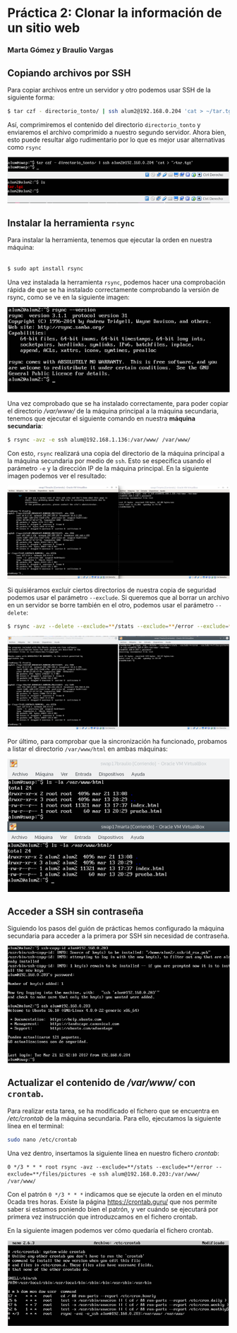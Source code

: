 # Práctica 2: Clonar la información de un sitio web
### Marta Gómez y Braulio Vargas

## Copiando archivos por SSH
Para copiar archivos entre un servidor y otro podemos usar SSH de la siguiente forma:

```bash
$ tar czf - directorio_tonto/ | ssh alum2@192.168.0.204 'cat > ~/tar.tgz'
```

Así, comprimiremos el contenido del directorio `directorio_tonto` y enviaremos el archivo comprimido a nuestro segundo servidor. Ahora bien, esto puede resultar algo rudimentario por lo que es mejor usar alternativas como `rsync`

![copyssh](copyssh.png)

## Instalar la herramienta `rsync`

Para instalar la herramienta, tenemos que ejecutar la orden en nuestra máquina:

```bash

$ sudo apt install rsync
```

Una vez instalada la herramienta `rsync`, podemos hacer una comprobación rápida de que se ha instalado correctamente comprobando la versión de rsync, como se ve en la siguiente imagen:

![rsync-install](1.png)

Una vez comprobado que se ha instalado correctamente, para poder copiar el directorio _/var/www/_ de la máquina principal a la máquina secundaria, tenemos que ejecutar el siguiente comando en nuestra **máquina secundaria**:

```bash
$ rsync -avz -e ssh alum@192.168.1.136:/var/www/ /var/www/
```

Con esto, `rsync` realizará una copia del directorio de la máquina principal a la máquina secundaria por medio de `ssh`. Esto se especifica usando el parámetro `-e` y la dirección IP de la máquina principal. En la siguiente imagen podemos ver el resultado:

![rsync-copy](2.png)

Si quisiéramos excluir ciertos directorios de nuestra copia de seguridad podemos usar el parámetro `--exclude`. Si queremos que al borrar un archivo en un servidor se borre también en el otro, podemos usar el parámetro `--delete`:

```bash
$ rsync -avz --delete --exclude=**/stats --exclude=**/error --exclude=**/files/pictures -e ssh alum@192.168.0.203:/var/www/ /var/www/
```

![rsync-param](3.png)

Por último, para comprobar que la sincronización ha funcionado, probamos a listar el directorio `/var/www/html` en ambas máquinas:

![syncdone](syncdone.png)

## Acceder a SSH sin contraseña
Siguiendo los pasos del guión de prácticas hemos configurado la máquina secundaria para acceder a la primera por SSH sin necesidad de contraseña.

![ssh-publickey](4.png)

## Actualizar el contenido de _/var/www/_ con `crontab`.

Para realizar esta tarea, se ha modificado el fichero que se encuentra en _/etc/crontab_ de la máquina secundaria. Para ello, ejecutamos la siguiente línea en el terminal:

```bash
sudo nano /etc/crontab
```

Una vez dentro, insertamos la siguiente línea en nuestro fichero _crontab_:

```
0 */3 * * * root rsync -avz --exclude=**/stats --exclude=**/error --exclude=**/files/pictures -e ssh alum@192.168.0.203:/var/www/ /var/www/
```

Con el patrón `0 */3 * * *` indicamos que se ejecute la orden en el minuto 0cada tres horas. Existe la página https://crontab.guru/ que nos permite saber si estamos poniendo bien el patrón, y ver cuándo se ejecutará por primera vez instrucción que introduzcamos en el fichero crontab.

En la siguiente imagen podemos ver cómo quedaría el fichero crontab.

![crontab](5.png)